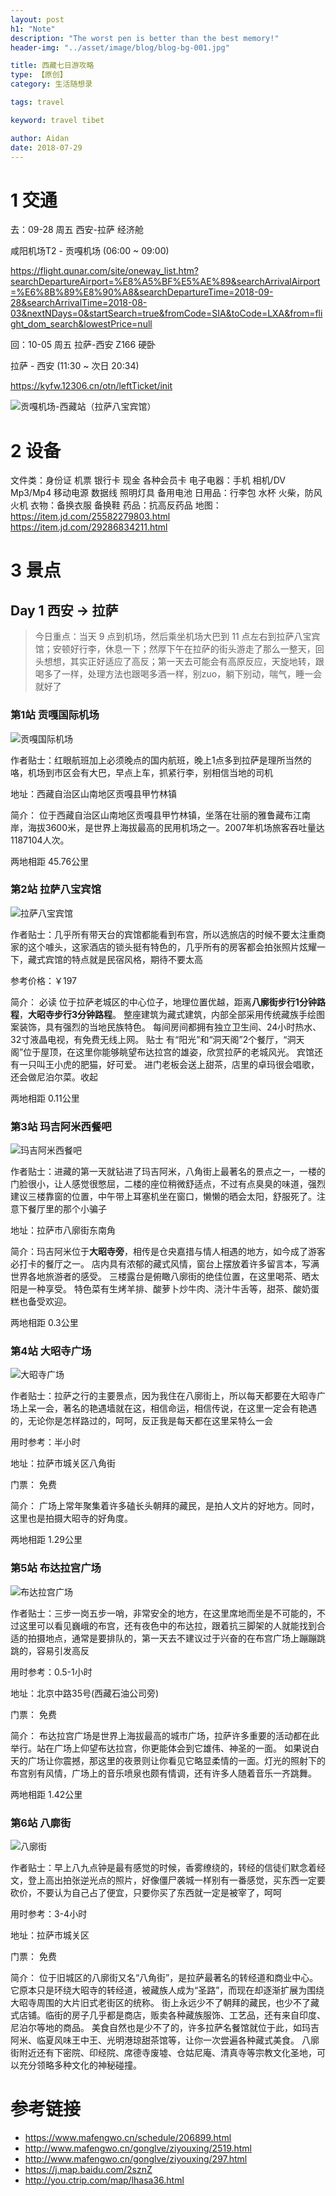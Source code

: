 ```yaml
---
layout: post
h1: "Note"
description: "The worst pen is better than the best memory!"
header-img: "../asset/image/blog/blog-bg-001.jpg"

title: 西藏七日游攻略
type: 【原创】
category: 生活随想录

tags: travel

keyword: travel tibet

author: Aidan
date: 2018-07-29
---
```


# 1 交通

去：09-28 周五 西安-拉萨 经济舱

咸阳机场T2 - 贡嘎机场 (06:00 ~ 09:00)

https://flight.qunar.com/site/oneway_list.htm?searchDepartureAirport=%E8%A5%BF%E5%AE%89&searchArrivalAirport=%E6%8B%89%E8%90%A8&searchDepartureTime=2018-09-28&searchArrivalTime=2018-08-03&nextNDays=0&startSearch=true&fromCode=SIA&toCode=LXA&from=flight_dom_search&lowestPrice=null

回：10-05 周五 拉萨-西安 Z166 硬卧

拉萨 - 西安 (11:30 ~ 次日 20:34)

https://kyfw.12306.cn/otn/leftTicket/init

![贡嘎机场-西藏站（拉萨八宝宾馆）](../asset/image/blog/2018-07-29-Tibet-travel-guide/000.png)

# 2 设备

文件类：身份证 机票 银行卡 现金 各种会员卡
电子电器：手机 相机/DV Mp3/Mp4 移动电源 数据线 照明灯具 备用电池
日用品：行李包 水杯 火柴，防风火机
衣物：备换衣服 备换鞋
药品：抗高反药品
地图：https://item.jd.com/25582279803.html https://item.jd.com/29286834211.html

# 3 景点

## Day 1 西安 -> 拉萨

>今日重点：当天 9 点到机场，然后乘坐机场大巴到 11 点左右到拉萨八宝宾馆；安顿好行李，休息一下；然厚下午在拉萨的街头游走了那么一整天，回头想想，其实正好适应了高反；第一天去可能会有高原反应，天旋地转，跟喝多了一样，处理方法也跟喝多酒一样，别zuo，躺下别动，喘气，睡一会就好了

### 第1站 贡嘎国际机场

![贡嘎国际机场](../asset/image/blog/2018-07-29-Tibet-travel-guide/006.jpeg)

作者贴士：红眼航班加上必须晚点的国内航班，晚上1点多到拉萨是理所当然的咯，机场到市区会有大巴，早点上车，抓紧行李，别相信当地的司机

地址：西藏自治区山南地区贡嘎县甲竹林镇

简介： 位于西藏自治区山南地区贡嘎县甲竹林镇，坐落在壮丽的雅鲁藏布江南岸，海拔3600米，是世界上海拔最高的民用机场之一。2007年机场旅客吞吐量达1187104人次。

两地相距 45.76公里

### 第2站 拉萨八宝宾馆

![拉萨八宝宾馆](../asset/image/blog/2018-07-29-Tibet-travel-guide/001.jpeg)

作者贴士：几乎所有带天台的宾馆都能看到布宫，所以选旅店的时候不要太注重商家的这个噱头，这家酒店的锁头挺有特色的，几乎所有的房客都会拍张照片炫耀一下，藏式宾馆的特点就是民宿风格，期待不要太高

参考价格：￥197

简介： 必读 位于拉萨老城区的中心位子，地理位置优越，距离**八廓街步行1分钟路程**，**大昭寺步行3分钟路程**。 整座建筑为藏式建筑，内部全部采用传统藏族手绘图案装饰，具有强烈的当地民族特色。 每间房间都拥有独立卫生间、24小时热水、32寸液晶电视，有免费无线上网。 贴士 有“阳光”和“洞天阁”2个餐厅，“洞天阁”位于屋顶，在这里你能够眺望布达拉宫的雄姿，欣赏拉萨的老城风光。 宾馆还有一只叫王小虎的肥猫，好可爱。 进门老板会送上甜茶，店里的卓玛很会唱歌，还会做尼泊尔菜。收起

两地相距 0.11公里

### 第3站 玛吉阿米西餐吧

![玛吉阿米西餐吧](../asset/image/blog/2018-07-29-Tibet-travel-guide/002.jpeg)

作者贴士：进藏的第一天就钻进了玛吉阿米，八角街上最著名的景点之一，一楼的门脸很小，让人感觉很憋屈，二楼的座位稍微舒适点，不过有点臭臭的味道，强烈建议三楼靠窗的位置，中午带上耳塞机坐在窗口，懒懒的晒会太阳，舒服死了。注意下餐厅里的那个小骗子

地址：拉萨市八廓街东南角

简介：玛吉阿米位于**大昭寺旁**，相传是仓央嘉措与情人相遇的地方，如今成了游客必打卡的餐厅之一。 店内具有浓郁的藏式风情，窗台上摆放着许多留言本，写满世界各地旅游者的感受。 三楼露台是俯瞰八廓街的绝佳位置，在这里喝茶、晒太阳是一种享受。 特色菜有生烤羊排、酸萝卜炒牛肉、浇汁牛舌等，甜茶、酸奶蛋糕也备受欢迎。

两地相距 0.3公里

### 第4站 大昭寺广场

![大昭寺广场](../asset/image/blog/2018-07-29-Tibet-travel-guide/003.jpeg)

作者贴士：拉萨之行的主要景点，因为我住在八廓街上，所以每天都要在大昭寺广场上呆一会，著名的艳遇墙就在这，相信命运，相信传说，在这里一定会有艳遇的，无论你是怎样路过的，呵呵，反正我是每天都在这里呆特么一会

用时参考：半小时

地址：拉萨市城关区八角街

门票： 免费

简介： 广场上常年聚集着许多磕长头朝拜的藏民，是拍人文片的好地方。同时，这里也是拍摄大昭寺的好角度。

两地相距 1.29公里

### 第5站 布达拉宫广场

![布达拉宫广场](../asset/image/blog/2018-07-29-Tibet-travel-guide/004.jpeg)

作者贴士：三步一岗五步一哨，非常安全的地方，在这里席地而坐是不可能的，不过这里可以看见巍峨的布宫，还有夜色中的布达拉，跟着抗三脚架的人就能找到合适的拍摄地点，通常是要排队的，第一天去不建议过于兴奋的在布宫广场上蹦蹦跳跳的，容易引发高反

用时参考：0.5-1小时

地址：北京中路35号(西藏石油公司旁)

门票： 免费

简介： 布达拉宫广场是世界上海拔最高的城市广场，拉萨许多重要的活动都在此举行。站在广场上仰望布达拉宫，你更能体会到它雄伟、神圣的一面。 如果说白天的广场让你震撼，那这里的夜景则让你看见它略显柔情的一面。灯光的照射下的布宫别有风情，广场上的音乐喷泉也颇有情调，还有许多人随着音乐一齐跳舞。

两地相距 1.42公里

### 第6站 八廓街

![八廓街](../asset/image/blog/2018-07-29-Tibet-travel-guide/005.jpeg)

作者贴士：早上八九点钟是最有感觉的时候，香雾缭绕的，转经的信徒们默念着经文，登上高出拍张逆光点的照片，好像僵尸袭城一样别有一番感觉，买东西一定要砍价，不要认为自己占了便宜，只要你买了东西就一定是被宰了，呵呵

用时参考：3-4小时

地址：拉萨市城关区

门票： 免费

简介： 位于旧城区的八廓街又名“八角街”，是拉萨最著名的转经道和商业中心。 它原本只是环绕大昭寺的转经道，被藏族人成为“圣路”，而现在却逐渐扩展为围绕大昭寺周围的大片旧式老街区的统称。 街上永远少不了朝拜的藏民，也少不了藏式店铺。临街的房子几乎都是商店，贩卖各种藏族服饰、工艺品，还有来自印度、尼泊尔等地的商品。 美食自然也是少不了的，许多拉萨名餐馆就位于此，如玛吉阿米、临夏风味王中王、光明港琼甜茶馆等，让你一次尝遍各种藏式美食。 八廓街附近还有下密院、印经院、席德寺废墟、仓姑尼庵、清真寺等宗教文化圣地，可以充分领略多种文化的神秘碰撞。


# 参考链接

- https://www.mafengwo.cn/schedule/206899.html
- http://www.mafengwo.cn/gonglve/ziyouxing/2519.html
- http://www.mafengwo.cn/gonglve/ziyouxing/297.html
- https://j.map.baidu.com/2sznZ
- http://you.ctrip.com/map/lhasa36.html
